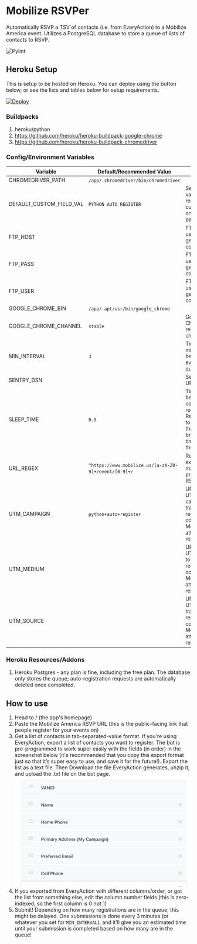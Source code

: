 # Mobilize RSVPer
Automatically RSVP a TSV of contacts (i.e. from EveryAction) to a Mobilize America event. Utilizes a PostgreSQL database to store a queue of lists of contacts to RSVP.

![Pylint](https://github.com/Sunrise-LA-Youth/Mobilize-Auto-Register/workflows/Pylint/badge.svg)

## Heroku Setup
This is setup to be hosted on Heroku. You can deploy using the button below, or see the lists and tables below for setup requirements.

[![Deploy](https://www.herokucdn.com/deploy/button.svg)](https://heroku.com/deploy)

### Buildpacks
1. heroku/python
2. https://github.com/heroku/heroku-buildpack-google-chrome
3. https://github.com/heroku/heroku-buildpack-chromedriver

### Config/Environment Variables
| Variable                 | Default/Recommended Value                             | Purpose                                                                                                          |
| ------------------------ | ----------------------------------------------------- | ---------------------------------------------------------------------------------------------------------------- |
| CHROMEDRIVER_PATH        | `/app/.chromedriver/bin/chromedriver`                 |                                                                                                                  |
| DEFAULT_CUSTOM_FIELD_VAL | `PYTHON AUTO REGISTER`                                | Sets a default value for required custom fields on the RSVP page                                                 |
| FTP_HOST                 |                                                       | FTP hostname, used to get/store contact lists                                                                    |
| FTP_PASS                 |                                                       | FTP password, used to get/store contact lists                                                                    |
| FTP_USER                 |                                                       | FTP username, used to get/store contact lists                                                                    |
| GOOGLE_CHROME_BIN        | `/app/.apt/usr/bin/google_chrome`                     |                                                                                                                  |
| GOOGLE_CHROME_CHANNEL    | `stable`                                              | Google Chrome release channel                                                                                    |
| MIN_INTERVAL             | `3`                                                   | Time (in minutes) between events in queue                                                                        |
| SENTRY_DSN               |                                                       | Sentry DSN URL                                                                                                   |
| SLEEP_TIME               | `0.5`                                                 | Time to wait between contact registrations. Recommended to be >0 so that the browser has time to submit the form |
| URL_REGEX                | `^https://www.mobilize.us/[a-zA-Z0-9]+/event/[0-9]+/` | Regular expression to match the provided event RSVP URL with                                                     |
| UTM_CAMPAIGN             | `python+auto+register`                                | URL-escaped UTM campaign to track where registrations come from in Mobilize attendance reports                   |
| UTM_MEDIUM               |                                                       | URL-escaped UTM medium to track where registrations come from in Mobilize attendance reports                     |
| UTM_SOURCE               |                                                       | URL-escaped UTM source to track where registrations come from in Mobilize attendance reports                     |

### Heroku Resources/Addons
1. Heroku Postgres - any plan is fine, including the free plan. The database only stores the queue; auto-registration requests are automatically deleted once completed.

## How to use
1. Head to / (the app's homepage)
2. Paste the Mobilize America RSVP URL (this is the public-facing link that people register for your events on)
3. Get a list of contacts in tab-separated-value format. If you're using EveryAction, export a list of contacts you want to register. The bot is pre-programmed to work super easily with the fields (in order) in the screenshot below (it's recommended that you copy this export format just so that it’s super easy to use, and save it for the future!). Export the list as a text file. Then Download the file EveryAction generates, unzip it, and upload the .txt file on the bot page.
![EveryAction Export Format](export-format.png)
5. If you exported from EveryAction with different columns/order, or got the list from something else, edit the column number fields (this is zero-indexed, so the first column is 0 not 1)
6. Submit! Depending on how many registrations are in the queue, this might be delayed. One submissions is done every 3 minutes (or whatever you set for `MIN_INTERVAL`), and it’ll give you an estimated time until your submission is completed based on how many are in the queue!
